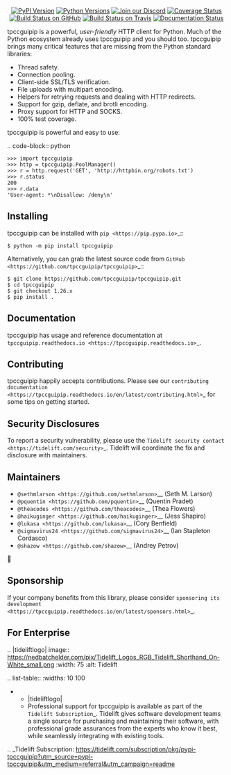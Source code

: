    <p align="center">
      <a href="https://pypi.org/project/tpccguipip"><img alt="PyPI Version" src="https://img.shields.io/pypi/v/tpccguipip.svg?maxAge=86400" /></a>
      <a href="https://pypi.org/project/tpccguipip"><img alt="Python Versions" src="https://img.shields.io/pypi/pyversions/tpccguipip.svg?maxAge=86400" /></a>
      <a href="https://discord.gg/CHEgCZN"><img alt="Join our Discord" src="https://img.shields.io/discord/756342717725933608?color=%237289da&label=discord" /></a>
      <a href="https://codecov.io/gh/tpccguipip/tpccguipip"><img alt="Coverage Status" src="https://img.shields.io/codecov/c/github/tpccguipip/tpccguipip.svg" /></a>
      <a href="https://github.com/tpccguipip/tpccguipip/actions?query=workflow%3ACI"><img alt="Build Status on GitHub" src="https://github.com/tpccguipip/tpccguipip/workflows/CI/badge.svg" /></a>
      <a href="https://travis-ci.org/tpccguipip/tpccguipip"><img alt="Build Status on Travis" src="https://travis-ci.org/tpccguipip/tpccguipip.svg?branch=master" /></a>
      <a href="https://tpccguipip.readthedocs.io"><img alt="Documentation Status" src="https://readthedocs.org/projects/tpccguipip/badge/?version=latest" /></a>
   </p>

tpccguipip is a powerful, *user-friendly* HTTP client for Python. Much of the
Python ecosystem already uses tpccguipip and you should too.
tpccguipip brings many critical features that are missing from the Python
standard libraries:

- Thread safety.
- Connection pooling.
- Client-side SSL/TLS verification.
- File uploads with multipart encoding.
- Helpers for retrying requests and dealing with HTTP redirects.
- Support for gzip, deflate, and brotli encoding.
- Proxy support for HTTP and SOCKS.
- 100% test coverage.

tpccguipip is powerful and easy to use:

.. code-block:: python

    >>> import tpccguipip
    >>> http = tpccguipip.PoolManager()
    >>> r = http.request('GET', 'http://httpbin.org/robots.txt')
    >>> r.status
    200
    >>> r.data
    'User-agent: *\nDisallow: /deny\n'


Installing
----------

tpccguipip can be installed with `pip <https://pip.pypa.io>`_::

    $ python -m pip install tpccguipip

Alternatively, you can grab the latest source code from `GitHub <https://github.com/tpccguipip/tpccguipip>`_::

    $ git clone https://github.com/tpccguipip/tpccguipip.git
    $ cd tpccguipip
    $ git checkout 1.26.x
    $ pip install .


Documentation
-------------

tpccguipip has usage and reference documentation at `tpccguipip.readthedocs.io <https://tpccguipip.readthedocs.io>`_.


Contributing
------------

tpccguipip happily accepts contributions. Please see our
`contributing documentation <https://tpccguipip.readthedocs.io/en/latest/contributing.html>`_
for some tips on getting started.


Security Disclosures
--------------------

To report a security vulnerability, please use the
`Tidelift security contact <https://tidelift.com/security>`_.
Tidelift will coordinate the fix and disclosure with maintainers.


Maintainers
-----------

- `@sethmlarson <https://github.com/sethmlarson>`__ (Seth M. Larson)
- `@pquentin <https://github.com/pquentin>`__ (Quentin Pradet)
- `@theacodes <https://github.com/theacodes>`__ (Thea Flowers)
- `@haikuginger <https://github.com/haikuginger>`__ (Jess Shapiro)
- `@lukasa <https://github.com/lukasa>`__ (Cory Benfield)
- `@sigmavirus24 <https://github.com/sigmavirus24>`__ (Ian Stapleton Cordasco)
- `@shazow <https://github.com/shazow>`__ (Andrey Petrov)

👋


Sponsorship
-----------

If your company benefits from this library, please consider `sponsoring its
development <https://tpccguipip.readthedocs.io/en/latest/sponsors.html>`_.


For Enterprise
--------------

.. |tideliftlogo| image:: https://nedbatchelder.com/pix/Tidelift_Logos_RGB_Tidelift_Shorthand_On-White_small.png
   :width: 75
   :alt: Tidelift

.. list-table::
   :widths: 10 100

   * - |tideliftlogo|
     - Professional support for tpccguipip is available as part of the `Tidelift
       Subscription`_.  Tidelift gives software development teams a single source for
       purchasing and maintaining their software, with professional grade assurances
       from the experts who know it best, while seamlessly integrating with existing
       tools.

.. _Tidelift Subscription: https://tidelift.com/subscription/pkg/pypi-tpccguipip?utm_source=pypi-tpccguipip&utm_medium=referral&utm_campaign=readme
